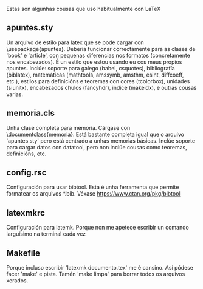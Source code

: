 Estas son algunhas cousas que uso habitualmente con LaTeX

## apuntes.sty

Un arquivo de estilo para latex que se pode cargar con \usepackage{apuntes}.
Debería funcionar correctamente para as clases de 'book' e 'article', con
pequenas diferencias nos formatos (concretamente nos encabezados). É un estilo
que estou usando eu cos meus propios apuntes. Inclúe: soporte para galego
(babel, csquotes), bibliografía (biblatex), matemáticas (mathtools, amssymb,
amsthm, esint, diffcoeff, etc.), estilos para definicións e teoremas con cores
(tcolorbox), unidades (siunitx), encabezados chulos (fancyhdr), indice
(makeidx), e outras cousas varias.

## memoria.cls

Unha clase completa para memoria. Cárgase con \documentclass{memoria}. Está
bastante completa igual que o arquivo 'apuntes.sty' pero está centrado a unhas
memorias básicas. Inclúe soporte para cargar datos con datatool, pero non
inclúe cousas como teoremas, definicións, etc.

## config.rsc

Configuración para usar bibtool. Esta é unha ferramenta que permite formatear
os arquivos *.bib. Véxase https://www.ctan.org/pkg/bibtool

## latexmkrc

Configuración para latemk. Porque non me apetece escribir un comando larguísimo
na terminal cada vez

## Makefile

Porque incluso escribir 'latexmk documento.tex' me é cansino. Así pódese
facer 'make' e pista. Tamén 'make limpa' para borrar todos os arquivos xerados.
